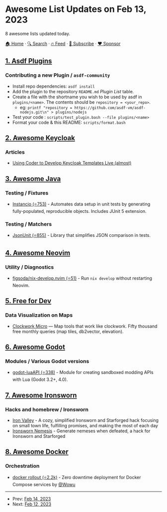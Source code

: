 # Awesome List Updates on Feb 13, 2023

8 awesome lists updated today.

[🏠 Home](/README.md) · [🔍 Search](https://www.trackawesomelist.com/search/) · [🔥 Feed](https://www.trackawesomelist.com/rss.xml) · [📮 Subscribe](https://trackawesomelist.us17.list-manage.com/subscribe?u=d2f0117aa829c83a63ec63c2f&id=36a103854c) · [❤️  Sponsor](https://github.com/sponsors/theowenyoung)



## [1. Asdf Plugins](/content/asdf-vm/asdf-plugins/README.md)

### Contributing a new Plugin / `asdf-community`

*   Install repo dependencies: `asdf install`
*   Add the plugin to the repository `README.md` *Plugin List* table.
*   Create a file with the shortname you wish to be used by asdf in `plugins/<name>`. The contents should be `repository = <your_repo>`.
    *   eg: `printf "repository = https://github.com/asdf-vm/asdf-nodejs.git\n" > plugins/nodejs`
*   Test your code : `scripts/test_plugin.bash --file plugins/<name>`
*   Format your code & this README: `scripts/format.bash`

## [2. Awesome Keycloak](/content/thomasdarimont/awesome-keycloak/README.md)

### Articles

*   [Using Coder to Develop Keycloak Templates Live (almost)](https://dev.to/m8a-io/m8a-scenario-1-using-coder-to-develop-keycloak-templates-live-almost-26e2)

## [3. Awesome Java](/content/akullpp/awesome-java/README.md)

### Testing / Fixtures

*   [Instancio (⭐753)](https://github.com/instancio/instancio) - Automates data setup in unit tests by generating fully-populated, reproducible objects. Includes JUnit 5 extension.

### Testing / Matchers

*   [JsonUnit (⭐855)](https://github.com/lukas-krecan/JsonUnit) - Library that simplifies JSON comparison in tests.

## [4. Awesome Neovim](/content/rockerBOO/awesome-neovim/README.md)

### Utility / Diagnostics

*   [figsoda/nix-develop.nvim (⭐51)](https://github.com/figsoda/nix-develop.nvim) - Run `nix develop` without restarting Neovim.

## [5. Free for Dev](/content/ripienaar/free-for-dev/README.md)

### Data Visualization on Maps

*   [Clockwork Micro](https://clockworkmicro.com/) — Map tools that work like clockwork. Fifty thousand free monthly queries (map tiles, db2vector, elevation).

## [6. Awesome Godot](/content/godotengine/awesome-godot/README.md)

### Modules / Various Godot versions

*   [godot-luaAPI (⭐338)](https://github.com/WeaselGames/godot_luaAPI) - Module for creating sandboxed modding APIs with Lua (Godot 3.2+, 4.0).

## [7. Awesome Ironsworn](/content/Billiam/awesome-ironsworn/README.md)

### Hacks and homebrew / Ironsworn

*   [Iron Valley](https://mkirin.itch.io/iron-valley) - A cozy, simplified Ironsworn and Starforged hack focusing on small town life, fulfilling promises, and making the most of each day
*   [Ironsworn Nemesis](https://gceh.itch.io/ironsworn-nemesis) - Generate nemeses when defeated, a hack for Ironsworn and Starforged

## [8. Awesome Docker](/content/veggiemonk/awesome-docker/README.md)

### Orchestration

*   [docker rollout (⭐2.2k)](https://github.com/Wowu/docker-rollout) - Zero downtime deployment for Docker Compose services by [@Wowu](https://github.com/Wowu)

---

- Prev: [Feb 14, 2023](/content/2023/02/14/README.md)
- Next: [Feb 12, 2023](/content/2023/02/12/README.md)